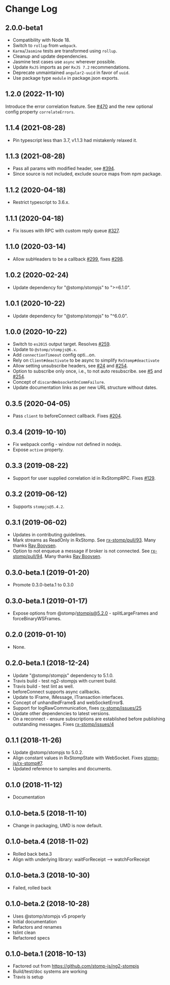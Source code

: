 # Change Log

## 2.0.0-beta1

- Compatibility with Node 18.
- Switch to `rollup` from `webpack`.
- `Karma`/`Jasmine` tests are transformed using `rollup`.
- Cleanup and update dependencies.
- Jasmine test cases use `async` wherever possible.
- Update `RxJS` imports as per `RxJS 7.2` recommendations.
- Deprecate unmaintained `angular2-uuid` in favor of `uuid`.
- Use package type `module` in package.json exports.

## 1.2.0 (2022-11-10)

Introduce the error correlation feature.
See [#470](https://github.com/stomp-js/rx-stomp/pull/470) and the new optional config property `correlateErrors`.

## 1.1.4 (2021-08-28)

- Pin typescript less than 3.7, v1.1.3 had mistakenly relaxed it.

## 1.1.3 (2021-08-28)

- Pass all params with modified header,
  see [#394](https://github.com/stomp-js/rx-stomp/issues/394).
- Since source is not included, exclude source maps from npm package.

## 1.1.2 (2020-04-18)

- Restrict typescript to 3.6.x.

## 1.1.1 (2020-04-18)

- Fix issues with RPC with custom reply queue
  [#327](https://github.com/stomp-js/rx-stomp/pull/327).

## 1.1.0 (2020-03-14)

- Allow subHeaders to be a callback
  [#299](https://github.com/stomp-js/rx-stomp/pull/299),
  fixes [#298](https://github.com/stomp-js/rx-stomp/issues/298).

## 1.0.2 (2020-02-24)

- Update dependency for "@stomp/stompjs" to ">=6.1.0".

## 1.0.1 (2020-10-22)

- Update dependency for "@stomp/stompjs" to "^6.0.0".

## 1.0.0 (2020-10-22)

- Switch to `es2015` output target.
  Resolves [#259](https://github.com/stomp-js/stompjs/issues/259).
- Update to `@stomp/stompjs@6.x`.
- Add `connectionTimeout` config opti…on.
- Rely on `Client#deactivate` to be async to simplify `RxStomp#deactivate`
- Allow setting unsubscribe headers,
  see [#24](https://github.com/stomp-js/rx-stomp/issues/24)
  and [#254](https://github.com/stomp-js/rx-stomp/pull/254).
- Option to subscribe only once, i.e., to not auto resubscribe.
  see [#5](https://github.com/stomp-js/rx-stomp/issues/5)
  and [#254](https://github.com/stomp-js/rx-stomp/pull/254).
- Concept of `discardWebsocketOnCommFailure`.
- Update documentation links as per new URL structure without dates.

## 0.3.5 (2020-04-05)

- Pass `client` to beforeConnect callback.
  Fixes [#204](https://github.com/stomp-js/rx-stomp/issues/204).

## 0.3.4 (2019-10-10)

- Fix webpack config - window not defined in nodejs.
- Expose `active` property.

## 0.3.3 (2019-08-22)

- Support for user supplied correlation id in RxStompRPC.
  Fixes [#129](https://github.com/stomp-js/rx-stomp/issues/129).

## 0.3.2 (2019-06-12)

- Supports `stompjs@5.4.2`.

## 0.3.1 (2019-06-02)

- Updates in contributing guidelines.
- Mark streams as ReadOnly in RxStomp.
  See [rx-stomp/pull/93](https://github.com/stomp-js/rx-stomp/pull/93).
  Many thanks [Ray Booysen](https://github.com/raybooysen).
- Option to not enqueue a message if broker is not connected.
  See [rx-stomp/pull/94](https://github.com/stomp-js/rx-stomp/pull/94).
  Many thanks [Ray Booysen](https://github.com/raybooysen).

## 0.3.0-beta.1 (2019-01-20)

- Promote 0.3.0-beta.1 to 0.3.0

## 0.3.0-beta.1 (2019-01-17)

- Expose options from @stomp/stompjs@5.2.0 -
  splitLargeFrames and forceBinaryWSFrames.

## 0.2.0 (2019-01-10)

- None.

## 0.2.0-beta.1 (2018-12-24)

- Update "@stomp/stompjs" dependency to 5.1.0.
- Travis build - test ng2-stompjs with current build.
- Travis build - test lint as well.
- beforeConnect supports async callbacks.
- Update to IFrame, IMessage, ITransaction interfaces.
- Concept of unhandledFrame$ and webSocketError$.
- Support for logRawCommunication, fixes
  [rx-stomp/issues/25](https://github.com/stomp-js/rx-stomp/issues/25)
- Update other dependencies to latest versions.
- On a reconnect - ensure subscriptions are established before
  publishing outstanding messages.
  Fixes [rx-stomp/issues/4](https://github.com/stomp-js/rx-stomp/issues/4)

## 0.1.1 (2018-11-26)

- Update @stomp/stompjs to 5.0.2.
- Align constant values in RxStompState with WebSocket.
  Fixes [stomp-js/rx-stomp#7](https://github.com/stomp-js/rx-stomp/issues/7).
- Updated reference to samples and documents.

## 0.1.0 (2018-11-12)

- Documentation

## 0.1.0-beta.5 (2018-11-10)

- Change in packaging, UMD is now default.

## 0.1.0-beta.4 (2018-11-02)

- Rolled back beta.3
- Align with underlying library: waitForReceipt --> watchForReceipt

## 0.1.0-beta.3 (2018-10-30)

- Failed, rolled back

## 0.1.0-beta.2 (2018-10-28)

- Uses @stomp/stompjs v5 properly
- Initial documentation
- Refactors and renames
- tslint clean
- Refactored specs

## 0.1.0-beta.1 (2018-10-13)

- Factored out from https://github.com/stomp-js/ng2-stompjs
- Build/test/doc systems are working
- Travis is setup

